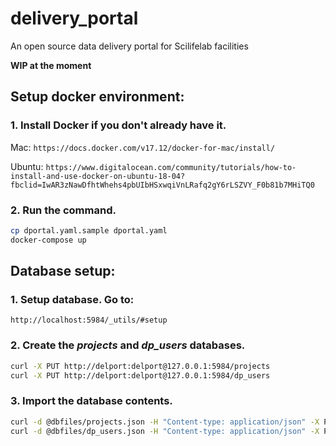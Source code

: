 # delivery_portal
An open source data delivery portal for Scilifelab facilities

**WIP at the moment**

## Setup docker environment:

### 1. Install Docker if you don't already have it.

Mac: `https://docs.docker.com/v17.12/docker-for-mac/install/`

Ubuntu: `https://www.digitalocean.com/community/tutorials/how-to-install-and-use-docker-on-ubuntu-18-04?fbclid=IwAR3zNawDfhtWhehs4pbUIbHSxwqiVnLRafq2gY6rLSZVY_F0b81b7MHiTQ0`

### 2. Run the command.

```bash
cp dportal.yaml.sample dportal.yaml
docker-compose up
```

## Database setup:

### 1. Setup database. Go to: 

`http://localhost:5984/_utils/#setup`

### 2. Create the _projects_ and _dp_users_ databases. 

```bash
curl -X PUT http://delport:delport@127.0.0.1:5984/projects
curl -X PUT http://delport:delport@127.0.0.1:5984/dp_users
```

### 3. Import the database contents. 

```bash
curl -d @dbfiles/projects.json -H "Content-type: application/json" -X POST http://delport:delport@127.0.0.1:5984/projects/_bulk_docs
curl -d @dbfiles/dp_users.json -H "Content-type: application/json" -X POST http://delport:delport@127.0.0.1:5984/dp_users/_bulk_docs
```
